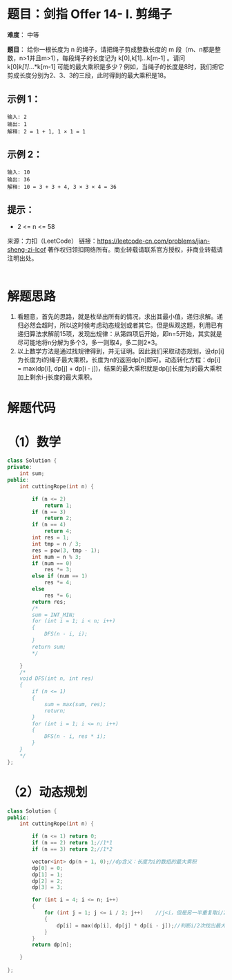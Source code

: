 # 题目：剑指 Offer 14- I. 剪绳子
**难度**： 中等

**题目**：
给你一根长度为 n 的绳子，请把绳子剪成整数长度的 m 段（m、n都是整数，n>1并且m>1），每段绳子的长度记为 k[0],k[1]...k[m-1] 。请问 k[0]*k[1]*...*k[m-1] 可能的最大乘积是多少？例如，当绳子的长度是8时，我们把它剪成长度分别为2、3、3的三段，此时得到的最大乘积是18。







## 示例 1：

```
输入: 2
输出: 1
解释: 2 = 1 + 1, 1 × 1 = 1
```

## 示例 2：

```
输入: 10
输出: 36
解释: 10 = 3 + 3 + 4, 3 × 3 × 4 = 36
```

## 提示：

- 2 <= n <= 58



来源：力扣（LeetCode）
链接：https://leetcode-cn.com/problems/jian-sheng-zi-lcof
著作权归领扣网络所有。商业转载请联系官方授权，非商业转载请注明出处。
<br>
<br>

# 解题思路
1. 看题意，首先的思路，就是枚举出所有的情况，求出其最小值，递归求解。递归必然会超时，所以这时候考虑动态规划或者其它。但是纵观这题，利用已有递归算法求解前15项，发现出规律：从第四项后开始，即n=5开始，其实就是尽可能地将n分解为多个3，多一则取4，多二则2*3。
2. 以上数学方法是通过找规律得到，并无证明。因此我们采取动态规划，设dp[i]为长度为i的绳子最大乘积，长度为n的返回dp[n]即可。动态转化方程：dp[i] = max(dp[i], dp[j] + dp[i - j])，结果的最大乘积就是dp[j]长度为j的最大乘积加上剩余i-j长度的最大乘积。

# 解题代码

# （1）数学


```cpp
class Solution {
private:
    int sum;
public:
    int cuttingRope(int n) {

        if (n <= 2)
            return 1;
        if (n == 3)
            return 2;
        if (n == 4)
            return 4;
        int res = 1;
        int tmp = n / 3;
        res = pow(3, tmp - 1);
        int num = n % 3;
        if (num == 0)
            res *= 3;
        else if (num == 1)
            res *= 4;
        else
            res *= 6;
        return res;
        /*
        sum = INT_MIN;
        for (int i = 1; i < n; i++)
        {
            DFS(n - i, i);
        }
        return sum;
        */

    }
    /*
    void DFS(int n, int res)
    {
        if (n <= 1)
        {
            sum = max(sum, res);
            return;
        }
        for (int i = 1; i <= n; i++)
        {
            DFS(n - i, res * i);
        }
    }
    */
};
```

# （2）动态规划

```cpp
class Solution {
public:
    int cuttingRope(int n) {

        if (n <= 1) return 0;
        if (n == 2) return 1;//1*1
        if (n == 3) return 2;//1*2

        vector<int> dp(n + 1, 0);//dp含义：长度为i的数组的最大乘积
        dp[0] = 0;
        dp[1] = 1;
        dp[2] = 2;
        dp[3] = 3;

        for (int i = 4; i <= n; i++)
        {
            for (int j = 1; j <= i / 2; j++)    //j<i，但是另一半重复取i/2
            {
                dp[i] = max(dp[i], dp[j] * dp[i - j]);//判断i/2次找出最大值
            }
        }
        return dp[n];        

    }
    
};
```

